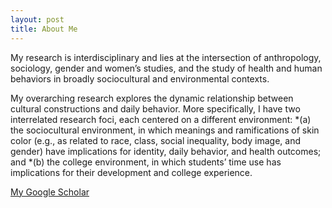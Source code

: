 ```yaml
---
layout: post
title: About Me
---
```



My research is interdisciplinary and lies at the intersection of anthropology, sociology, gender and women’s studies, and the study of health and human behaviors in broadly sociocultural and environmental contexts. 

My overarching research explores the dynamic relationship between cultural constructions and daily behavior. More specifically, I have two interrelated research foci, each centered on a different environment: 
*(a) the sociocultural environment, in which meanings and ramifications of skin color (e.g., as related to race, class, social inequality, body image, and gender) have implications for identity, daily behavior, and health outcomes; and 
*(b) the college environment, in which students’ time use has implications for their development and college experience.

[My Google Scholar](https://scholar.google.com/citations?user=elH6odcAAAAJ&hl=en)

